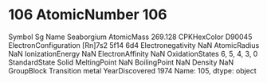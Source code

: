 # 106 AtomicNumber                          106
Symbol                                 Sg
Name                           Seaborgium
AtomicMass                        269.128
CPKHexColor                        D90045
ElectronConfiguration    [Rn]7s2 5f14 6d4
Electronegativity                     NaN
AtomicRadius                          NaN
IonizationEnergy                      NaN
ElectronAffinity                      NaN
OxidationStates             6, 5, 4, 3, 0
StandardState                       Solid
MeltingPoint                          NaN
BoilingPoint                          NaN
Density                               NaN
GroupBlock               Transition metal
YearDiscovered                       1974
Name: 105, dtype: object